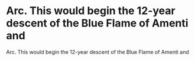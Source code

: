 # Arc. This would begin the 12-year descent of the Blue Flame of Amenti and

Arc. This would begin the 12-year descent of the Blue Flame of Amenti and